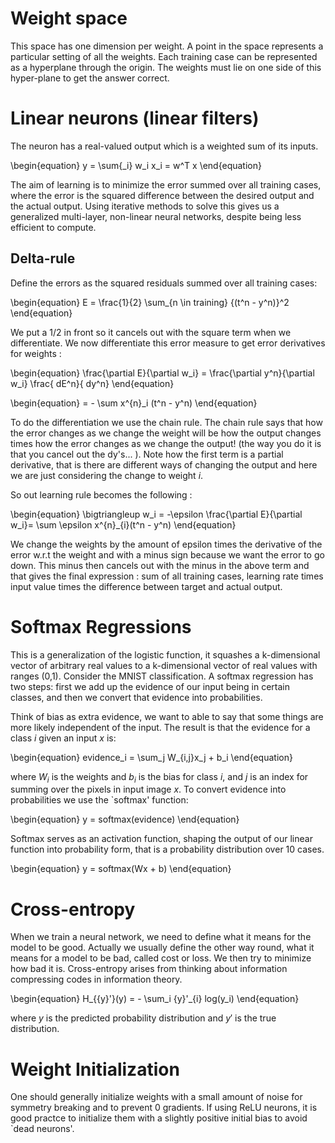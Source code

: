 # Weight space
This space has one dimension per weight. A point in the space represents a particular setting of all the weights. Each training case can be represented as a hyperplane through the origin. The weights must lie on one side of this hyper-plane to get the answer correct.

# Linear neurons (linear filters)
The neuron has a real-valued output which is a weighted sum of its inputs. 

\begin{equation}
y = \sum{_i} w_i x_i = w^T x
\end{equation}

The aim of learning is to minimize the error summed over all training cases, where the error is the squared difference between the desired output and the actual output. Using iterative methods to solve this gives us a generalized multi-layer, non-linear neural networks, despite being less efficient to compute.

## Delta-rule
Define the errors as the squared residuals summed over all training cases:

\begin{equation}
E = \frac{1}{2} \sum_{n \in training} {(t^n - y^n)}^2
\end{equation}

We put a 1/2 in front so it cancels out with the square term when we differentiate.
We now differentiate this error measure to get error derivatives for weights :

\begin{equation}
\frac{\partial E}{\partial w_i} = \frac{\partial y^n}{\partial w_i} \frac{ dE^n}{ dy^n}
\end{equation}

\begin{equation}
= - \sum x^{n}_i (t^n - y^n)
\end{equation}

To do the differentiation we use the chain rule. The chain rule says that how the error changes as we change the weight will be how the output changes times how the error changes as we change the output! (the way you do it is that you cancel out the dy's... ). Note how the first term is a partial derivative, that is there are different ways of changing the output and here we are just considering the change to weight $i$.

So out learning rule becomes the following :

\begin{equation}
\bigtriangleup w_i = -\epsilon \frac{\partial E}{\partial w_i}= \sum \epsilon x^{n}_{i}(t^n - y^n)
\end{equation}

We change the weights by the amount of epsilon times the derivative of the error w.r.t the weight and with a minus sign because we want the error to go down. This minus then cancels out with the minus in the above term and that gives the final expression : sum of all training cases, learning rate times input value times the difference between target and actual output.

# Softmax Regressions
This is a generalization of the logistic function, it squashes a k-dimensional vector of arbitrary real values to a k-dimensional vector of real values with ranges (0,1).
Consider the MNIST classification. A softmax regression has two steps: first we add up the evidence of our input being in certain classes, and then we convert that evidence into probabilities.

Think of bias as extra evidence, we want to able to say that some things are more likely independent of the input. The result is that the evidence for a class $i$ given an input $x$ is:

\begin{equation} 
evidence_i = \sum_j W_{i,j}x_j + b_i
\end{equation}

where $W_i$ is the weights and $b_i$ is the bias for class $i$, and $j$ is an index for summing over the pixels in input image $x$. To convert evidence into probabilities we use the `softmax' function:

\begin{equation} 
y = softmax(evidence)
\end{equation}

Softmax serves as an activation function, shaping the output of our linear function into probability form, that is a probability distribution over 10 cases.

\begin{equation} 
y = softmax(Wx + b)
\end{equation}

# Cross-entropy
When we train a neural network, we need to define what it means for the model to be good. Actually we usually define the other way round, what it means for a model to be bad, called cost or loss. We then try to minimize how bad it is.
Cross-entropy arises from thinking about information compressing codes in information theory.


\begin{equation} 
H_{{y}'}(y) = - \sum_i {y}'_{i} log(y_i)
\end{equation}

where $y$ is the predicted probability distribution and ${y}'$ is the true distribution.


# Weight Initialization
One should generally initialize weights with a small amount of noise for symmetry breaking and to prevent 0 gradients.
If using ReLU neurons, it is good practce to initialize them with a slightly positive initial bias to avoid `dead neurons'.










